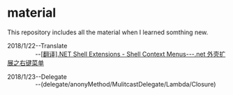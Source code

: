 # material
<p>This repository includes all the material when I learned somthing new.</p>
<div>
<p></p>
<p>2018/1/22--Translate
<br/>
&nbsp;&nbsp;&emsp;&emsp;&emsp;&emsp;--<a href="http://www.cnblogs.com/Aries-rong/p/8320531.html">[翻译].NET Shell Extensions - Shell Context Menus---.net 外壳扩展之右键菜单</a></p>
</div>
<div>
2018/1/23--Delegate
<br/>
&nbsp;&nbsp;&emsp;&emsp;&emsp;&emsp;--(delegate/anonyMethod/MulitcastDelegate/Lambda/Closure)
</div>